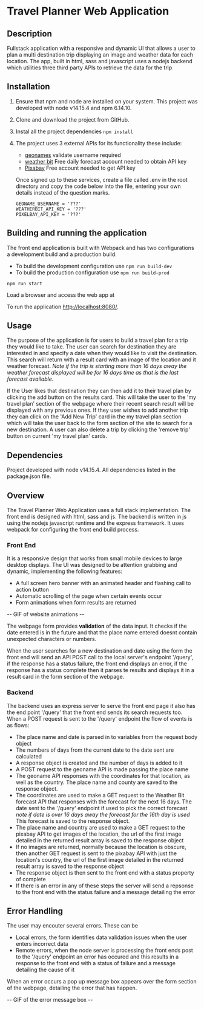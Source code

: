 # Travel Planner Web Application

## Description
Fullstack application with a responsive and dynamic UI that allows a user to plan a multi destination trip displaying an image and weather data for each location. The app, built in html, sass and javascript uses a nodejs backend which utilities three third party APIs to retrieve the data for the trip 

## Installation

1. Ensure that npm and node are installed on your system. This project was developed with node v14.15.4 and npm 6.14.10.
2. Clone and download the project from GitHub. 
3. Instal all the project dependencies
   ```npm install```
4. The project uses 3 external APIs for its functionality these include:
   - [geonames](http://www.geonames.org/) validate username required
   - [weather bit](https://www.weatherbit.io/api) Free daily forecast account needed to obtain API key
   - [Pixabay](https://pixabay.com/api/docs/) Free account needed to get API key
  
   Once signed up to these services, create a file called .env in the root directory and copy the code below into the file, entering your own details instead of the question marks. 
      ```
      GEONAME_USERNAME = '???'
      WEATHERBIT_API_KEY = '???'
      PIXELBAY_API_KEY = '???'
      ```

## Building and running the application

The front end application is built with Webpack and has two configurations a development build and a production build. 

- To build the development configuration use ```npm run build-dev```
- To build the production configuration use ```npm run build-prod```

```npm run start```

Load a browser and access the web app at 

To run the application [http://localhost:8080/](http://localhost:8080/).

## Usage
The purpose of the application is for users to build a travel plan for a trip they would like to take. The user can search for destination they are interested in and specify a date when they would like to visit the destination. This search will return with a result card with an image of the location and it weather forecast. _Note if the trip is starting more than 16 days away the weather forecast displayed will be for 16 days time as that is the last forecast available_. 

If the User likes that destination they can then add it to their travel plan by clicking the add button on the results card. This will take the user to the 'my travel plan' section of the webpage where their recent search result will be displayed with any previous ones. If they user wishes to add another trip they can click on the 'Add New Trip' card in the my travel plan section which will take the user back to the form section of the site to search for a new destination. A user can also delete a trip by clicking the 'remove trip' button on current 'my travel plan' cards.

## Dependencies
Project developed with node v14.15.4. All dependencies listed in the package.json file.

## Overview 
The Travel Planner Web Application uses a full stack implementation. The front end is designed with html, sass and js. The backend is written in js using the nodejs javascript runtime and the express framework. It uses webpack for configuring the front end build process. 

### Front End 
 It is a responsive design that works from small mobile devices to large desktop displays. The UI was designed to be attention grabbing and dynamic, implementing the following features: 

- A full screen hero banner with an animated header and flashing call to action button
- Automatic scrolling of the page when certain events occur
- Form animations when form results are returned 

-- GIF of website animations --

The webpage form provides **validation** of the data input. It checks if the date entered is in the future and that the place name entered doesnt contain unexpected characters or numbers. 

When the user searches for a new destination and date using the form the front end will send an API POST call to the local server's endpoint '/query', if the response has a status failure, the front end displays an error, if the response has a status complete then it parses te results and displays it in a result card in the form section of the webpage. 

### Backend
The backend uses an express server to serve the front end page it also has the end point '/query' that the front end sends its search requests too. When a POST request is sent to the '/query' endpoint the flow of events is as flows:

- The place name and date is parsed in to variables from the request body object
- The numbers of days from the current date to the date sent are calculated 
- A response object is created and the number of days is added to it
- A POST request to the geoname API is made passing the place name
- The geoname API responses with the coordinates for that location, as well as the country. The place name and county are saved to the response object.
- The coordinates are used to make a GET request to the Weather Bit forecast API that responses with the forecast for the next 16 days. The date sent to the '/query' endpoint if used to pick the correct forecast _note if date is over 16 days away the forecast for the 16th day is used_ This forecast is saved to the response object.
- The place name and country are used to make a GET request to the pixabay API to get images of the location, the url of the first image detailed in the returned result array is saved to the response object
- If no images are returned, normally because the location is obscure, then another GET request is sent to the pixabay API with just the location's country, the url of the first image detailed in the returned result array is saved to the response object
- The response object is then sent to the front end with a status property of complete
- If there is an error in any of these steps the server will send a repsonse to the front end with the status failure and a message detailing the error








## Error Handling
The user may encouter several errors. These can be
- Local errors, the form identifies data validation issues when the user enters incorrect data
- Remote errors, when the node server is processing the front ends post to the '/query' endpoint an error has occured and this results in a response to the front end with a status of failure and a message detailing the cause of it

When an error occurs a pop up message box appears over the form section of the webpage, detailing the error that has happen.

-- GIF of the error message box --

